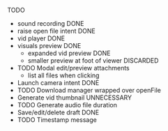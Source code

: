 TODO
<ul>
  <li>sound recording DONE</li>
  <li>raise open file intent DONE</li>
  <li>vid player DONE</li>
  <li>visuals preview DONE
    <ul>
      <li>expanded vid preview DONE</li>
      <li>smaller preview at foot of viewer DISCARDED</li>
    </ul>
  </li>
  <li>TODO Modal edit/preview attachments
    <ul>
      <li>list all files when clicking</li>
    </ul>
  </li>
  <li>Launch camera intent DONE</li>
  <li>TODO Download manager wrapped over openFile</li>
  <li>Generate vid thumbnail UNNECESSARY</li>
  <li>TODO Generate audio file duration</li>
  <li>Save/edit/delete draft DONE</li>
  <li>TODO Timestamp message</li>
</ul>